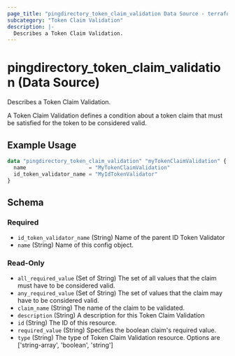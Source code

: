 ```yaml
---
page_title: "pingdirectory_token_claim_validation Data Source - terraform-provider-pingdirectory"
subcategory: "Token Claim Validation"
description: |-
  Describes a Token Claim Validation.
---
```


# pingdirectory_token_claim_validation (Data Source)

Describes a Token Claim Validation.

A Token Claim Validation defines a condition about a token claim that must be satisfied for the token to be considered valid.

## Example Usage

```terraform
data "pingdirectory_token_claim_validation" "myTokenClaimValidation" {
  name                    = "MyTokenClaimValidation"
  id_token_validator_name = "MyIdTokenValidator"
}
```

<!-- schema generated by tfplugindocs -->
## Schema

### Required

- `id_token_validator_name` (String) Name of the parent ID Token Validator
- `name` (String) Name of this config object.

### Read-Only

- `all_required_value` (Set of String) The set of all values that the claim must have to be considered valid.
- `any_required_value` (Set of String) The set of values that the claim may have to be considered valid.
- `claim_name` (String) The name of the claim to be validated.
- `description` (String) A description for this Token Claim Validation
- `id` (String) The ID of this resource.
- `required_value` (String) Specifies the boolean claim's required value.
- `type` (String) The type of Token Claim Validation resource. Options are ['string-array', 'boolean', 'string']

